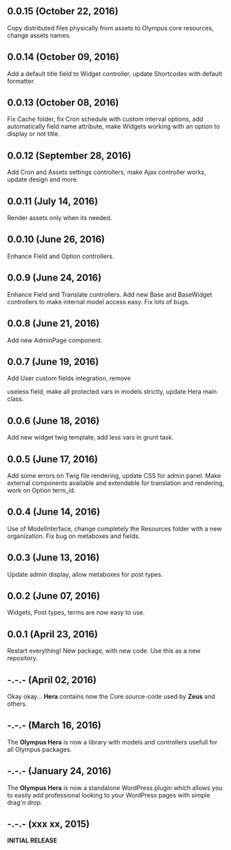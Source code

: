 ## 0.0.15 (October 22, 2016)
Copy distributed files physically from assets to Olympus core resources, change assets names.

## 0.0.14 (October 09, 2016)
Add a default title field to Widget controller, update Shortcodes with default formatter.

## 0.0.13 (October 08, 2016)
Fix Cache folder, fix Cron schedule with custom interval options, add automatically field name attribute, make Widgets working with an option to display or not title.

## 0.0.12 (September 28, 2016)
Add Cron and Assets settings controllers, make Ajax controller works, update design and more.

## 0.0.11 (July 14, 2016)
Render assets only when its needed.

## 0.0.10 (June 26, 2016)
Enhance Field and Option controllers.

## 0.0.9 (June 24, 2016)
Enhance Field and Translate controllers. Add new Base and BaseWidget controllers to make internal model access easy. Fix lots of bugs.

## 0.0.8 (June 21, 2016)
Add new AdminPage component.

## 0.0.7 (June 19, 2016)
Add User custom fields integration, remove <Section> useless field, make all protected vars in models strictly, update Hera main class.

## 0.0.6 (June 18, 2016)
Add new widget twig template, add less vars in grunt task.

## 0.0.5 (June 17, 2016)
Add some errors on Twig file rendering, update CSS for admin panel.
Make external components available and extendable for translation and rendering, work on Option term_id.

## 0.0.4 (June 14, 2016)
Use of ModelInterface, change completely the Resources folder with a new organization. Fix bug on metaboxes and fields.

## 0.0.3 (June 13, 2016)
Update admin display, allow metaboxes for post types.

## 0.0.2 (June 07, 2016)
Widgets, Post types, terms are now easy to use.

## 0.0.1 (April 23, 2016)
Restart everything! New package, with new code. Use this as a new repository.

## -.-.- (April 02, 2016)
Okay okay... **Hera** contains now the Core source-code used by **Zeus** and others.

## -.-.- (March 16, 2016)
The **Olympus Hera** is now a library with models and controllers usefull for all Olympus packages.

## -.-.- (January 24, 2016)
The **Olympus Hera** is now a standalone WordPress plugin which allows you to easily add professional looking to your WordPress pages with simple drag'n drop.

## -.-.- (xxx xx, 2015)
**INITIAL RELEASE**
